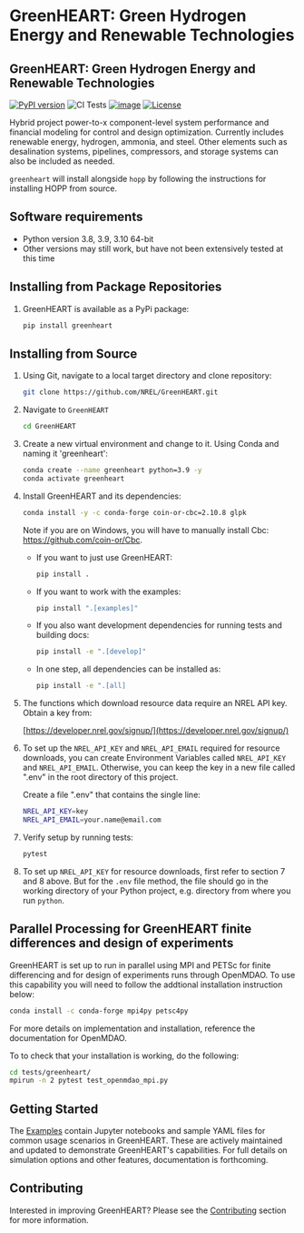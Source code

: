 # GreenHEART: Green Hydrogen Energy and Renewable Technologies

## GreenHEART: Green Hydrogen Energy and Renewable Technologies

[![PyPI version](https://badge.fury.io/py/greeheart.svg)](https://badge.fury.io/py/hopp)
![CI Tests](https://github.com/NREL/GreenHEART/actions/workflows/ci.yml/badge.svg)
[![image](https://img.shields.io/pypi/pyversions/greeheart.svg)](https://pypi.python.org/pypi/greeheart)
[![License](https://img.shields.io/badge/License-BSD%203--Clause-blue.svg)](https://opensource.org/licenses/BSD-3-Clause)

Hybrid project power-to-x component-level system performance and financial modeling for control and
design optimization. Currently includes renewable energy, hydrogen, ammonia, and steel. Other
elements such as desalination systems, pipelines, compressors, and storage systems can also be
included as needed.

`greenheart` will install alongside `hopp` by following the instructions for installing HOPP from
source.

## Software requirements

- Python version 3.8, 3.9, 3.10 64-bit
- Other versions may still work, but have not been extensively tested at this time

## Installing from Package Repositories

1. GreenHEART is available as a PyPi package:

    ```bash
    pip install greenheart
    ```

## Installing from Source

1. Using Git, navigate to a local target directory and clone repository:

    ```bash
    git clone https://github.com/NREL/GreenHEART.git
    ```

2. Navigate to `GreenHEART`

    ```bash
    cd GreenHEART
    ```

3. Create a new virtual environment and change to it. Using Conda and naming it 'greenheart':

    ```bash
    conda create --name greenheart python=3.9 -y
    conda activate greenheart
    ```

4. Install GreenHEART and its dependencies:

    ```bash
    conda install -y -c conda-forge coin-or-cbc=2.10.8 glpk
    ```

    Note if you are on Windows, you will have to manually install Cbc: https://github.com/coin-or/Cbc.

    - If you want to just use GreenHEART:

       ```bash
       pip install .  
       ```

    - If you want to work with the examples:

       ```bash
       pip install ".[examples]"
       ```

    - If you also want development dependencies for running tests and building docs:  

       ```bash
       pip install -e ".[develop]"
       ```

    - In one step, all dependencies can be installed as:

      ```bash
      pip install -e ".[all]
      ```

5. The functions which download resource data require an NREL API key. Obtain a key from:

    [https://developer.nrel.gov/signup/](https://developer.nrel.gov/signup/)

6. To set up the `NREL_API_KEY` and `NREL_API_EMAIL` required for resource downloads, you can create
   Environment Variables called `NREL_API_KEY` and `NREL_API_EMAIL`. Otherwise, you can keep the key
   in a new file called ".env" in the root directory of this project.

    Create a file ".env" that contains the single line:

    ```bash
    NREL_API_KEY=key
    NREL_API_EMAIL=your.name@email.com
    ```

7. Verify setup by running tests:

    ```bash
    pytest
    ```


2. To set up `NREL_API_KEY` for resource downloads, first refer to section 7 and 8 above. But for
   the `.env` file method, the file should go in the working directory of your Python project, e.g.
   directory from where you run `python`.

## Parallel Processing for GreenHEART finite differences and design of experiments

GreenHEART is set up to run in parallel using MPI and PETSc for finite differencing and for design of
experiments runs through OpenMDAO. To use this capability you will need to follow the addtional installation
instruction below:

```bash
conda install -c conda-forge mpi4py petsc4py
```

For more details on implementation and installation, reference the documentation for OpenMDAO.

To to check that your installation is working, do the following:

```bash
cd tests/greenheart/
mpirun -n 2 pytest test_openmdao_mpi.py
```

## Getting Started

The [Examples](./examples/) contain Jupyter notebooks and sample YAML files for common usage
scenarios in GreenHEART. These are actively maintained and updated to demonstrate GreenHEART's
capabilities. For full details on simulation options and other features, documentation is
forthcoming.

## Contributing

Interested in improving GreenHEART? Please see the [Contributing](./CONTRIBUTING.md) section for more information.
